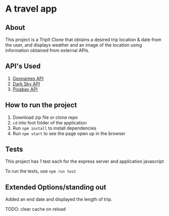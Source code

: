 # A travel app

## About

This project is a TripIt Clone that obtains a desired trip location & date from the user, and displays weather and an image of the location using information obtained from
external APIs.

## API's Used

1. [Geonames API](http://www.geonames.org/)
2. [Dark Sky API](https://darksky.net/dev)
3. [Pixabay API](https://pixabay.com/service/about/api/)

## How to run the project

1. Download zip file or clone repo
2. `cd` into foot folder of the application
3. Run `npm install` to install dependencies
4. Run `npm start` to see the page open up in the browser

## Tests

This project has 1 test each for the express server and application javascript

To run the tests, use `npm run test`

## Extended Options/standing out

Added an end date and displayed the length of trip.

TODO: clear cache on reload
